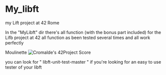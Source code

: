 # My_libft
my Lift project at 42 Rome

In the "MyLibft" dir there's all function (with the bonus part included) for the Lifb project at 42
all function as been tested several times and all work perfectly

Moulinette ![Cromalde's 42Project Score](https://badge42.herokuapp.com/api/project/cromalde/Libft)

you can look for " libft-unit-test-master " if you're looking for an easy to use tester of your libft
